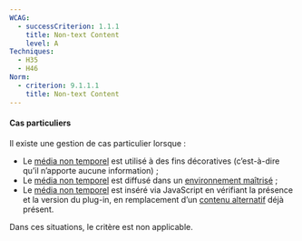 ```yaml
---
WCAG:
  - successCriterion: 1.1.1
    title: Non-text Content
    level: A
Techniques:
  - H35
  - H46
Norm:
  - criterion: 9.1.1.1
    title: Non-text Content
---
```


#### Cas particuliers

Il existe une gestion de cas particulier lorsque :

- Le [média non temporel](#media-non-temporel) est utilisé à des fins décoratives (c’est-à-dire qu’il n’apporte aucune information) ;
- Le [média non temporel](#media-non-temporel) est diffusé dans un [environnement maîtrisé](#environnement-maitrise) ;
- Le [média non temporel](#media-non-temporel) est inséré via JavaScript en vérifiant la présence et la version du plug-in, en remplacement d’un [contenu alternatif](#contenu-alternatif) déjà présent.

Dans ces situations, le critère est non applicable.
